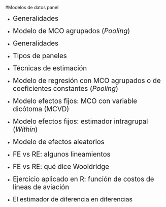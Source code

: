 #Modelos de datos panel
- <span style="font-size:150%">Generalidades</span>

- <span style="font-size:150%">Modelo de MCO agrupados (*Pooling*)</span>

- <span style="font-size:150%">Generalidades</span>

- <span style="font-size:150%">Tipos de paneles</span>

- <span style="font-size:150%">Técnicas de estimación</span>

- <span style="font-size:150%">Modelo de regresión con MCO agrupados o de coeficientes constantes (*Pooling*)</span>

- <span style="font-size:150%">Modelo efectos fijos: MCO con variable dicótoma (MCVD)</span>

- <span style="font-size:150%">Modelo efectos fijos: estimador intragrupal (*Within*)</span>

- <span style="font-size:150%">Modelo de efectos aleatorios</span>

- <span style="font-size:150%">FE vs RE: algunos lineamientos</span>

- <span style="font-size:150%">FE vs RE: qué dice Wooldridge</span>

- <span style="font-size:150%"> Ejercicio aplicado en R: función de costos de líneas de aviación</span>

- <span style="font-size:140%">El estimador de diferencia en diferencias</span>